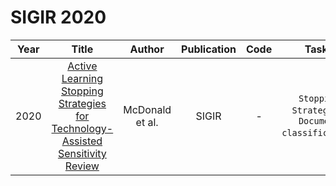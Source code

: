 # SIGIR 2020

| Year |                                                       Title                                                       |   Author    | Publication | Code | Tasks | Notes | Datasets| Notions |
|:----:|:-----------------------------------------------------------------------------------------------------------------:|:-----------:|:-----------:|:----:|:----:|:-----:|:-----:|:-----:|
| 2020 | [Active Learning Stopping Strategies for Technology-Assisted Sensitivity Review](https://dl.acm.org/doi/10.1145/3397271.3401267) | McDonald et al. |    SIGIR    |  -   |  `Stopping Strategies`, `Document classification`,     |       |
